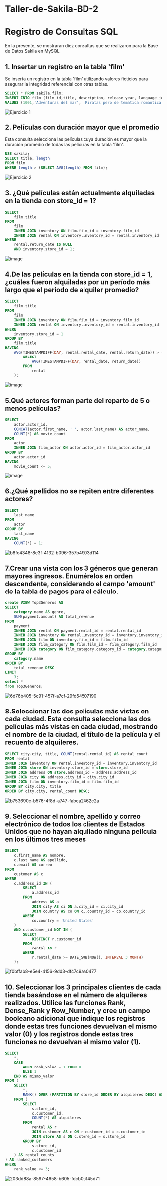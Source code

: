 # Taller-de-Sakila-BD-2
# Registro de Consultas SQL
En la presente, se mostraran diez consultas que se realizaron para la Base de Datos Sakila en MySQL

## 1. Insertar un registro en la tabla 'film'

Se inserta un registro en la tabla 'film' utilizando valores ficticios para asegurar la integridad referencial con otras tablas.

```sql
SELECT * FROM sakila.film;
INSERT INTO film (film_id,title, description, release_year, language_id, original_language_id, rental_duration, rental_rate, length, replacement_cost, rating, special_features, last_update)
VALUES (1001,'Adventuras del mar', 'Piratas pero de tematica romantica', 2002, 6, NULL, 10, 4.30, 113, 10.79, 'R', 'Trailers,Deleted Scenes,2007-03-14 05:30:42');
```
![Ejercicio 1](https://github.com/DiferTK/Taller-de-Sakila-BD-2/assets/154281253/296788e7-7dd7-4ef2-baae-a1897136675b)

## 2. Películas con duración mayor que el promedio

Esta consulta selecciona las películas cuya duración es mayor que la duración promedio de todas las películas en la tabla 'film'.
```sql
USE sakila;
SELECT title, length
FROM film
WHERE length > (SELECT AVG(length) FROM film);
```
![Ejercicio 2](https://github.com/DiferTK/Taller-de-Sakila-BD-2/assets/154281253/f9bd7c15-1dfe-48ef-9a87-675f36298d20)

## 3. ¿Qué películas están actualmente alquiladas en la tienda con store_id = 1?

```sql
SELECT 
    film.title 
FROM 
    film 
    INNER JOIN inventory ON film.film_id = inventory.film_id 
    INNER JOIN rental ON inventory.inventory_id = rental.inventory_id 
WHERE 
    rental.return_date IS NULL 
    AND inventory.store_id = 1;
```
![image](https://github.com/DiferTK/Taller-de-Sakila-BD-2/assets/154281253/723094b8-d127-4128-a95e-cfba7f3bcd80)

## 4.De las películas en la tienda con store_id = 1, ¿cuáles fueron alquiladas por un período más largo que el período de alquiler promedio?

```sql
SELECT 
    film.title
FROM 
    film
    INNER JOIN inventory ON film.film_id = inventory.film_id
    INNER JOIN rental ON inventory.inventory_id = rental.inventory_id
WHERE 
    inventory.store_id = 1
GROUP BY 
    film.title
HAVING 
    AVG(TIMESTAMPDIFF(DAY, rental.rental_date, rental.return_date)) > (
        SELECT 
            AVG(TIMESTAMPDIFF(DAY, rental_date, return_date))
        FROM 
            rental
    );
```
![image](https://github.com/DiferTK/Taller-de-Sakila-BD-2/assets/154281253/d5e2f740-c447-4741-917f-de96ca629205)

## 5.Qué actores forman parte del reparto de 5 o menos películas? 
```sql
SELECT 
    actor.actor_id,
    CONCAT(actor.first_name, ' ', actor.last_name) AS actor_name,
    COUNT(*) AS movie_count
FROM 
    actor
    INNER JOIN film_actor ON actor.actor_id = film_actor.actor_id
GROUP BY 
    actor.actor_id
HAVING 
    movie_count <= 5;
```
![image](https://github.com/DiferTK/Taller-de-Sakila-BD-2/assets/154281253/0794ee93-37af-46e5-9b83-4d896db55f32)

## 6.¿Qué apellidos no se repiten entre diferentes actores?
```sql
SELECT 
    last_name
FROM 
    actor
GROUP BY 
    last_name
HAVING 
    COUNT(*) = 1;
```
![b8fc4348-8e3f-4132-b096-357b4903d114](https://github.com/DiferTK/Taller-de-Sakila-BD-2/assets/154281253/3baa1e87-f3c7-49c9-9c23-392cfcbcd9c6)

## 7.Crear una vista con los 3 géneros que generan mayores ingresos. Enumérelos en orden descendente, considerando el campo 'amount' de la tabla de pagos para el cálculo. 
```sql
create VIEW Top3Generos AS
SELECT 
    category.name AS genre,
    SUM(payment.amount) AS total_revenue
FROM 
    payment
    INNER JOIN rental ON payment.rental_id = rental.rental_id
    INNER JOIN inventory ON rental.inventory_id = inventory.inventory_id
    INNER JOIN film ON inventory.film_id = film.film_id
    INNER JOIN film_category ON film.film_id = film_category.film_id
    INNER JOIN category ON film_category.category_id = category.category_id
GROUP BY 
    category.name
ORDER BY 
    total_revenue DESC
LIMIT 
    3;
select *
from Top3Generos;
```
![6d76b405-5c91-457f-a7cf-29fd54507190](https://github.com/DiferTK/Taller-de-Sakila-BD-2/assets/154281253/87d2332c-d817-4a22-a915-eec69ae8e137)

## 8.Seleccionar las dos películas más vistas en cada ciudad. Esta consulta selecciona las dos películas más vistas en cada ciudad, mostrando el nombre de la ciudad, el título de la película y el recuento de alquileres.
```sql
SELECT city.city, title, COUNT(rental.rental_id) AS rental_count
FROM rental
INNER JOIN inventory ON rental.inventory_id = inventory.inventory_id
INNER JOIN store ON inventory.store_id = store.store_id
INNER JOIN address ON store.address_id = address.address_id
INNER JOIN city ON address.city_id = city.city_id
INNER JOIN film ON inventory.film_id = film.film_id
GROUP BY city.city, title
ORDER BY city.city, rental_count DESC;
```
![b753690c-b576-4f8d-a747-fabca2462c2a](https://github.com/DiferTK/Taller-de-Sakila-BD-2/assets/154281253/bcdc44b4-e11b-459c-8163-7191572fdc1a)

## 9. Seleccionar el nombre, apellido y correo electrónico de todos los clientes de Estados Unidos que no hayan alquilado ninguna película en los últimos tres meses
```sql
SELECT 
    c.first_name AS nombre,
    c.last_name AS apellido,
    c.email AS correo
FROM 
    customer AS c
WHERE 
    c.address_id IN (
        SELECT 
            a.address_id
        FROM 
            address AS a
            JOIN city AS ci ON a.city_id = ci.city_id
            JOIN country AS co ON ci.country_id = co.country_id
        WHERE 
            co.country = 'United States'
    )
    AND c.customer_id NOT IN (
        SELECT 
            DISTINCT r.customer_id
        FROM 
            rental AS r
        WHERE 
            r.rental_date >= DATE_SUB(NOW(), INTERVAL 3 MONTH)
    );
```
![f0bffab8-e5e4-4156-9dd3-df47c9aa0477](https://github.com/DiferTK/Taller-de-Sakila-BD-2/assets/154281253/c086edd2-fa98-4ba0-bfe0-9e82a41ce8c8)


## 10. Seleccionar los 3 principales clientes de cada tienda basándose en el número de alquileres realizados. Utilice las funciones Rank, Dense_Rank y Row_Number, y cree un campo booleano adicional que indique los registros donde estas tres funciones devuelvan el mismo valor (0) y los registros donde estas tres funciones no devuelvan el mismo valor (1).

```sql
SELECT 
    *,
    CASE 
        WHEN rank_value = 1 THEN 0
        ELSE 1
    END AS mismo_valor
FROM (
    SELECT 
        *,
        RANK() OVER (PARTITION BY store_id ORDER BY alquileres DESC) AS rank_value
    FROM (
        SELECT 
            s.store_id,
            c.customer_id,
            COUNT(*) AS alquileres
        FROM 
            rental AS r
            JOIN customer AS c ON r.customer_id = c.customer_id
            JOIN store AS s ON c.store_id = s.store_id
        GROUP BY 
            s.store_id,
            c.customer_id
    ) AS rental_counts
) AS ranked_customers
WHERE 
    rank_value <= 3;
```
![203dd88a-8597-4658-b605-fdcb0b145d71](https://github.com/DiferTK/Taller-de-Sakila-BD-2/assets/154281253/aafd697c-60b1-47c5-b7e8-f0efb9ddc8ee)
